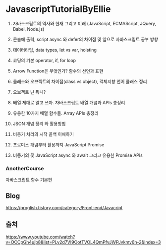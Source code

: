 # JavascriptTutorialByEllie


1. 자바스크립트의 역사와 현재 그리고 미래 (JavaScript, ECMAScript, JQuery, Babel, Node.js)

2. 콘솔에 출력, script async 와 defer의 차이점 및 앞으로 자바스크립트 공부 방향

3. 데이터타입, data types, let vs var, hoisting

4. 코딩의 기본 operator, if, for loop

5. Arrow Function은 무엇인가? 함수의 선언과 표현

6. 클래스와 오브젝트의 차이점(class vs object), 객체지향 언어 클래스 정리 

7. 오브젝트 넌 뭐니?

8. 배열 제대로 알고 쓰자. 자바스크립트 배열 개념과 APIs 총정리

9. 유용한 10가지 배열 함수들. Array APIs 총정리

10. JSON 개념 정리 와 활용방법

11. 비동기 처리의 시작 콜백 이해하기

12. 프로미스 개념부터 활용까지 JavaScript Promise 

13. 비동기의 꽃 JavaScript async 와 await 그리고 유용한 Promise APIs

### AnotherCourse 

자바스크립트 함수 기본편


## Blog
https://proglish.tistory.com/category/Front-end/Javacript

## 출처
https://www.youtube.com/watch?v=OCCpGh4ujb8&list=PLv2d7VI9OotTVOL4QmPfvJWPJvkmv6h-2&index=3
